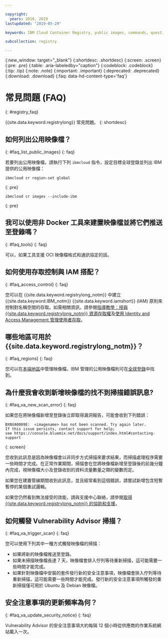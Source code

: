 ```yaml
---

copyright:
  years: 2018, 2019
lastupdated: "2019-05-29"

keywords: IBM Cloud Container Registry, public images, commands, questions, registry, faq, Vulnerability Advisor,

subcollection: registry

---
```


{:new_window: target="_blank"}
{:shortdesc: .shortdesc}
{:screen: .screen}
{:pre: .pre}
{:table: .aria-labeledby="caption"}
{:codeblock: .codeblock}
{:tip: .tip}
{:note: .note}
{:important: .important}
{:deprecated: .deprecated}
{:download: .download}
{:faq: data-hd-content-type='faq'}

# 常見問題 (FAQ)
{: #registry_faq}

{{site.data.keyword.registrylong}} 常見問題。
{: shortdesc}

## 如何列出公用映像檔？
{: #faq_list_public_images}
{: faq}

若要列出公用映像檔，請執行下列 `ibmcloud` 指令，設定目標全球登錄並列出 IBM 提供的公用映像檔：

```
ibmcloud cr region-set global
```
{: pre}

```
ibmcloud cr images --include-ibm
```
{: pre}

## 我可以使用非 Docker 工具來建置映像檔並將它們推送至登錄嗎？
{: #faq_tools}
{: faq}

可以，如果工具支援 OCI 映像檔格式和通訊協定的話。

## 如何使用存取控制與 IAM 搭配？
{: #faq_access_control}
{: faq}

您可以在 {{site.data.keyword.registrylong_notm}} 中建立 {{site.data.keyword.IBM_notm}} {{site.data.keyword.iamshort}} (IAM) 原則來控制對名稱空間的存取。如需相關資訊，請參閱[指導教學：授與 {{site.data.keyword.registrylong_notm}} 資源存取權](/docs/services/Registry?topic=registry-iam_access)及[使用 Identity and Access Management 管理使用者存取](/docs/services/Registry?topic=registry-iam)。

## 哪些地區可用於 {{site.data.keyword.registrylong_notm}}？
{: #faq_regions}
{: faq}

您可以在[本端地區](/docs/services/Registry?topic=registry-registry_overview#registry_regions_local)中管理映像檔。IBM 管理的公用映像檔則可在[全球登錄](/docs/services/Registry?topic=registry-registry_overview#registry_regions_global)中找到。

## 為什麼我會收到新增映像檔的找不到掃描錯誤訊息?
{: #faq_va_new_scan_error}
{: faq}

如果您在將映像檔新增至登錄後立即取得漏洞報告，可能會收到下列錯誤：

```
BXNVA0009E:  <imagename> has not been scanned. Try again later.
If this issue persists, contact support for help;
see https://console.bluemix.net/docs/support/index.html#contacting-support
```
{: screen}

您收到此訊息是因為映像檔會以非同步方式掃描來要求結果，而掃描處理程序需要一些時間才完成。在正常作業期間，掃描會在您將映像檔新增至登錄後的前幾分鐘內完成，視映像檔大小及登錄收到的資料流量數量之類的變數而定。

如果您在建置管線期間收到此訊息，並且經常看到這個錯誤，請嘗試新增包含短暫暫停的某個重試邏輯。

如果您仍然看到無法接受的效能，請與支援中心聯絡，請參閱[取得 {{site.data.keyword.registrylong_notm}} 的協助和支援](/docs/services/Registry?topic=registry-ts_index#gettinghelp)。

## 如何觸發 Vulnerability Advisor 掃描？
{: #faq_va_trigger_scan}
{: faq}

您可以使用下列其中一種方式觸發映像檔的掃描：

- 如果將新的映像檔推送至登錄。
- 如果未掃描映像檔長達 7 天，映像檔會排入佇列等待重新掃描，這可能需要一些時間才能完成。
- 如果針對映像檔中安裝的套件發行新的安全注意事項，映像檔會排入佇列等待重新掃描，這可能需要一些時間才能完成。發行新的安全注意事項所觸發的重新掃描僅可用於 Ubuntu 及 Debian 映像檔。

## 安全注意事項的更新頻率為何？
{: #faq_va_update_security_notice}
{: faq}

Vulnerability Advisor 的安全注意事項大約每隔 12 個小時從供應商的作業系統網站載入一次。
